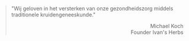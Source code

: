 > "Wij geloven in het versterken van onze gezondheidszorg middels traditionele kruidengeneeskunde." 
>
> <p style="text-align: right">Michael Koch <br> Founder Ivan's Herbs</p>
